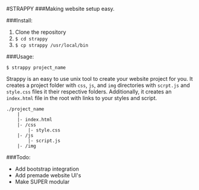 #STRAPPY
###Making website setup easy.

###Install:
1. Clone the repository
2. `$ cd strappy`
3. `$ cp strappy /usr/local/bin`

###Usage:
```
$ strappy project_name
```

Strappy is an easy to use unix tool to create your website project for you. It creates a project folder with `css`, `js`, and `img` directories with `scrpt.js` and `style.css` files it their respective folders. Additionally, it creates an `index.html` file in the root with links to your styles and script.

```
./project_name
	|
	|- index.html
	|- /css
		|- style.css
	|- /js
		|- script.js
	|- /img
```
###Todo:
- Add bootstrap integration
- Add premade website UI's
- Make SUPER modular

